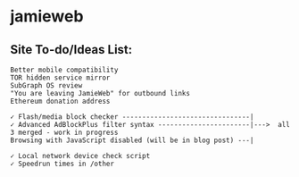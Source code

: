 # jamieweb

## Site To-do/Ideas List:
    Better mobile compatibility
    TOR hidden service mirror
    SubGraph OS review
    "You are leaving JamieWeb" for outbound links
    Ethereum donation address

    ✓ Flash/media block checker --------------------------------|
    ✓ Advanced AdBlockPlus filter syntax -----------------------|--->  all 3 merged - work in progress
    Browsing with JavaScript disabled (will be in blog post) ---|

    ✓ Local network device check script
    ✓ Speedrun times in /other

